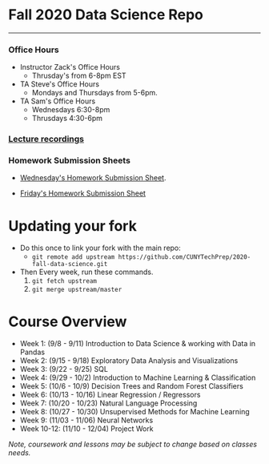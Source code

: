 # Fall 2020 Data Science Repo
---

### Office Hours
* Instructor Zack's Office Hours
	* Thrusday's from 6-8pm EST
* TA Steve's Office Hours
	* Mondays and Thursdays from 5-6pm.
* TA Sam's Office Hours
	* Wednesdays 6:30-8pm
	* Thrusdays 4:30-6pm

### [Lecture recordings](https://bit.ly/32vdYBn)


### Homework Submission Sheets
* [Wednesday's Homework Submission Sheet](https://docs.google.com/spreadsheets/d/19mFx4h5Fa1XIIO0Hoodo8AQAnuPxUhFIptNJRAxn_hs/edit?usp=sharing).

* [Friday's Homework Submission Sheet](https://docs.google.com/spreadsheets/d/1K6N3USZtQcBtFgnNo0kRRn1CaGi2HHENZYZxw4xNTkI/edit?usp=sharing)



# Updating your fork
* Do this once to link your fork with the main repo:  
	* `git remote add upstream https://github.com/CUNYTechPrep/2020-fall-data-science.git`
* Then Every week, run these commands.
	1. `git fetch upstream`
	2. `git merge upstream/master`


# Course Overview
* Week 1: (9/8 - 9/11)  Introduction to Data Science & working with Data in Pandas
* Week 2: (9/15 - 9/18)  Exploratory Data Analysis and Visualizations
* Week 3: (9/22 - 9/25)  SQL
* Week 4: (9/29 - 10/2)  Introduction to Machine Learning & Classification
* Week 5: (10/6 - 10/9)  Decision Trees and Random Forest Classifiers
* Week 6: (10/13 - 10/16)  Linear Regression / Regressors  
* Week 7: (10/20 - 10/23)  Natural Language Processing
* Week 8: (10/27 - 10/30)  Unsupervised Methods for Machine Learning
* Week 9: (11/03 - 11/06)  Neural Networks
* Week 10-12: (11/10 - 12/04)  Project Work


_Note, coursework and lessons may be subject to change based on classes needs._





